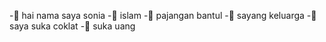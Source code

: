 -👋 hai nama saya sonia
-🕌 islam
-🏡 pajangan bantul
-🥰 sayang keluarga
-🍫 saya suka coklat
-🤑 suka uang

<!---
sonia2208/sonia2208 is a ✨ special ✨ repository because its `README.md` (this file) appears on your GitHub profile.
You can click the Preview link to take a look at your changes.
--->
